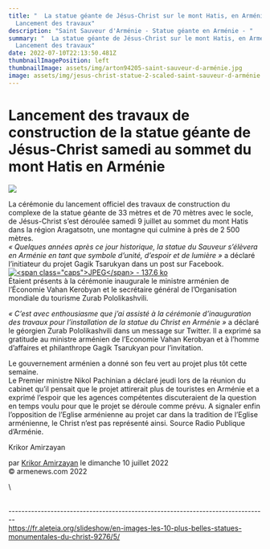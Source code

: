 ```yaml
---
title: "  La statue géante de Jésus-Christ sur le mont Hatis, en Arménie -
  Lancement des travaux"
description: "Saint Sauveur d'Arménie - Statue géante en Arménie - "
summary: "  La statue géante de Jésus-Christ sur le mont Hatis, en Arménie -
  Lancement des travaux"
date: 2022-07-10T22:13:50.481Z
thumbnailImagePosition: left
thumbnailImage: assets/img/arton94205-saint-sauveur-d-arménie.jpg
image: assets/img/jesus-christ-statue-2-scaled-saint-sauveur-d-arménie.jpg
---
```

<!--StartFragment-->

# Lancement des travaux de construction de la statue géante de Jésus-Christ samedi au sommet du mont Hatis en Arménie



![](https://www.armenews.com/IMG/arton94205.jpg)

La cérémonie du lancement officiel des travaux de construction du complexe de la statue géante de 33 mètres et de 70 mètres avec le socle, de Jésus-Christ s’est déroulée samedi 9 juillet au sommet du mont Hatis dans la région Aragatsotn, une montagne qui culmine à près de 2 500 mètres.\
*« Quelques années après ce jour historique, la statue du Sauveur s’élèvera en Arménie en tant que symbole d’unité, d’espoir et de lumière »* a déclaré l’initiateur du projet Gagik Tsarukyan dans un post sur Facebook.\
[![\<span class="caps">JPEG\</span> - 137.6 ko](https://www.armenews.com/local/cache-vignettes/L670xH447/jesus-christ-statue-2-scaled-9eefd.jpg?1657459239)](https://www.armenews.com/IMG/jpg/jesus-christ-statue-2-scaled.jpg "jpg/jesus-christ-statue-2-scaled.jpg")\
Étaient présents à la cérémonie inaugurale le ministre arménien de l’Économie Vahan Kerobyan et le secrétaire général de l’Organisation mondiale du tourisme Zurab Pololikashvili.

*« C’est avec enthousiasme que j’ai assisté à la cérémonie d’inauguration des travaux pour l’installation de la statue du Christ en Arménie »* a déclaré le géorgien Zurab Pololikashvili dans un message sur Twitter. Il a exprimé sa gratitude au ministre arménien de l’Economie Vahan Kerobyan et à l’homme d’affaires et philanthrope Gagik Tsarukyan pour l’invitation.

Le gouvernement arménien a donné son feu vert au projet plus tôt cette semaine.\
Le Premier ministre Nikol Pachinian a déclaré jeudi lors de la réunion du cabinet qu’il pensait que le projet attirerait plus de touristes en Arménie et a exprimé l’espoir que les agences compétentes discuteraient de la question en temps voulu pour que le projet se déroule comme prévu. A signaler enfin l’opposition de l’Eglise arménienne au projet car dans la tradition de l’Eglise arménienne, le Christ n’est pas représenté ainsi. Source Radio Publique d’Arménie.

Krikor Amirzayan

par [Krikor Amirzayan](https://www.armenews.com/spip.php?page=auteur&id_auteur=33) le dimanche 10 juillet 2022\
© armenews.com 2022

<!--EndFragment-->\
\
--------------------------------------------------------------------------------\
https://fr.aleteia.org/slideshow/en-images-les-10-plus-belles-statues-monumentales-du-christ-9276/5/